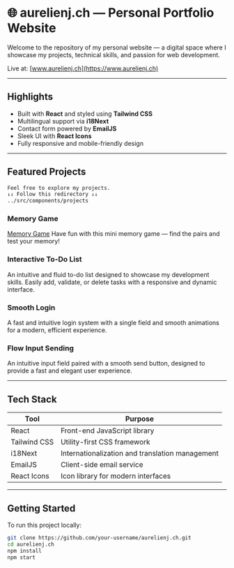 # 🌐 aurelienj.ch — Personal Portfolio Website

Welcome to the repository of my personal website — a digital space where I showcase my projects, technical skills, and passion for web development.

Live at: [www.aurelienj.ch](https://www.aurelienj.ch)

---

## Highlights

- Built with **React** and styled using **Tailwind CSS**
- Multilingual support via **i18Next**
- Contact form powered by **EmailJS**
- Sleek UI with **React Icons**
- Fully responsive and mobile-friendly design

---

## Featured Projects

```bash
Feel free to explore my projects.
↓↓ Follow this redirectory ↓↓
../src/components/projects
```

### Memory Game

[Memory Game](https://github.com/aurelien404/memory-game)
Have fun with this mini memory game — find the pairs and test your memory!

### Interactive To-Do List

An intuitive and fluid to-do list designed to showcase my development skills. Easily add, validate, or delete tasks with a responsive and dynamic interface.

### Smooth Login

A fast and intuitive login system with a single field and smooth animations for a modern, efficient experience.

### Flow Input Sending

An intuitive input field paired with a smooth send button, designed to provide a fast and elegant user experience.

---

## Tech Stack

| Tool         | Purpose                                         |
| ------------ | ----------------------------------------------- |
| React        | Front-end JavaScript library                    |
| Tailwind CSS | Utility-first CSS framework                     |
| i18Next      | Internationalization and translation management |
| EmailJS      | Client-side email service                       |
| React Icons  | Icon library for modern interfaces              |

---

## Getting Started

To run this project locally:

```bash
git clone https://github.com/your-username/aurelienj.ch.git
cd aurelienj.ch
npm install
npm start
```
